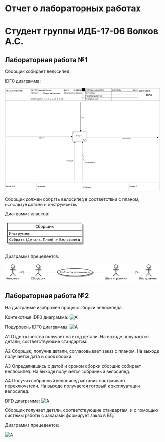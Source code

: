 # Отчет о лабораторных работах

# Cтудент группы ИДБ-17-06 Волков А.С.

## Лабораторная работа №1

Сборщик собирает велосипед.

IDF0 диаграмма:

![A](https://github.com/alexvolk228/VolkovAlexey/blob/master/lab1/idf0.png?raw=true)

Сборщик должен собрать велосипед в соответствии с планом, используя детали и инструменты. 

Диаграмма классов:

![A](https://github.com/alexvolk228/VolkovAlexey/blob/master/lab1/uml-class.png?raw=true)


Диаграмма прецедентов:

![A](https://github.com/alexvolk228/VolkovAlexey/blob/master/lab1/uml-prec.png?raw=true)

## Лабораторная работа №2

На диаграмме изображён процесс сборки велосипеда. 

Контекстная IDF0 диаграмма:
![A](https://github.com/alexvolk228/VolkovAlexey.github.io/blob/master/lab2/idf01.png?raw=true)

Подуровень IDF0 диаграммы:
![A](https://github.com/alexvolk228/VolkovAlexey.github.io/blob/master/lab2/idf02.png?raw=true)

A1 Отдел качества получает на вход детали. На выходе получаются детали, соответствующие стандартам.

A2 Сборщик, получив детали, согласовывает заказ с планом. На выходе получается дата и срок сборки.

A3 Определившись с датой и сроком сборки сборщик собирает веллосипед. На выходе получается собранный велосипед.

A4 Получив собранный велосипед механик настраивает переключатели. На выходе получается готовый к эксплуатации велосипед.

DFD диаграмма:
![A](https://github.com/alexvolk228/VolkovAlexey.github.io/blob/master/lab2/dfd_1.png?raw=true)

Сборщик получает детали, соответствующие стандартам, и c помощью системы работы с заказами формирует заказ в БД.

Диаграмма прецедентов:

![A](https://github.com/alexvolk228/VolkovAlexey.github.io/blob/master/lab2/uml-2.png?raw=true)
